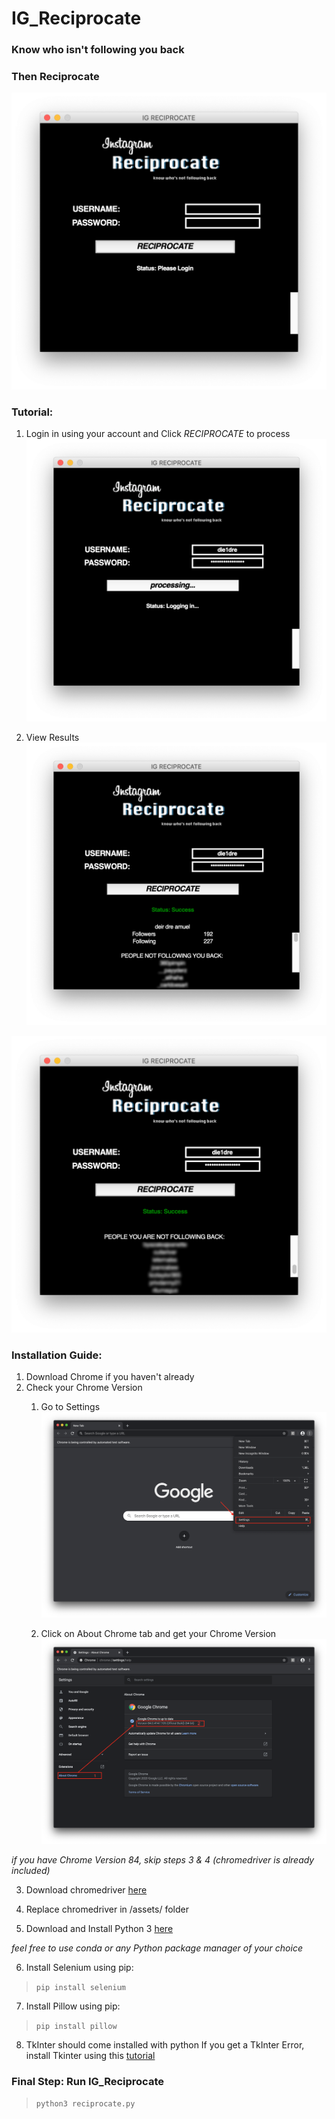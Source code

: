 # IG_Reciprocate
### Know who isn't following you back
### Then Reciprocate
![IG_Reciprocate](/Images/app1.png)

### Tutorial:
1. Login in using your account and Click *RECIPROCATE* to process
![IG_Reciprocate 2](/Images/app2.png)

2. View Results
![IG_Reciprocate 3](/Images/app3.png)

![IG_Reciprocate 3](/Images/app4.png)

### Installation Guide:

1. Download Chrome if you haven't already
2. Check your Chrome Version
    1. Go to Settings
    ![Check Chrome Version Step 1](/Images/chrome1.png)

    2. Click on About Chrome tab and get your Chrome Version
    ![Check Chrome Version Step 1](/Images/chrome3.png)
  
*if you have Chrome Version 84, skip steps 3 & 4 (chromedriver is already included)*

3. Download chromedriver [here](https://chromedriver.chromium.org/downloads) 

4. Replace chromedriver in /assets/ folder

5. Download and Install Python 3 [here](https://www.python.org/downloads/)

*feel free to use conda or any Python package manager of your choice*

6. Install Selenium using pip:

>`pip install selenium`

7. Install Pillow using pip:
>`pip install pillow`

8. TkInter should come installed with python
If you get a TkInter Error, install Tkinter using this [tutorial](https://tkdocs.com/tutorial/install.html)


### Final Step: Run IG_Reciprocate
>`python3 reciprocate.py`





